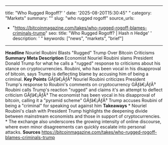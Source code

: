 ﻿---

title: "Who Rugged Rogoff?''
date: '2025-08-20T15:30:45""
category: "Markets"
summary: ""
slug: "who rugged rogoff"
source_urls:
  - "https://bitcoinmagazine.com/takes/who-rugged-rogoff-blames-criminals-trump"
seo:
  title: "Who Rugged Rogoff? | Hash n Hedge''
  description: '"
  keywords: ["news", "markets", "brief"]

---
**Headline** Nouriel Roubini Blasts "Rugged" Trump Over Bitcoin Criticisms  **Summary Meta Description** Economist Nouriel Roubini slams President Donald Trump for what he calls a "rugged" response to criticisms about his stance on cryptocurrencies. Roubini, who has been vocal in his disapproval of bitcoin, says Trump is deflecting blame by accusing him of being a criminal.  **Key Points**  GÃƒâ€¡ÃƒÂ³ Nouriel Roubini criticizes President Trump's response to Roubini's comments on cryptocurrency GÃƒâ€¡ÃƒÂ³ Roubini calls Trump's reaction "rugged" and claims it's an attempt to deflect criticism GÃƒâ€¡ÃƒÂ³ The economist has been vocal in his disapproval of bitcoin, calling it a "pyramid scheme" GÃƒâ€¡ÃƒÂ³ Trump accuses Roubini of being a "criminal" for speaking out against him  **Takeaways**  * Nouriel Roubini's clash with President Trump highlights the deepening divide between mainstream economists and those in support of cryptocurrencies. * The exchange also underscores the growing intensity of online discourse, where even minor disagreements can quickly escalate into personal attacks.  **Sources** https://bitcoinmagazine.com/takes/who-rugged-rogoff-blames-criminals-trump 
